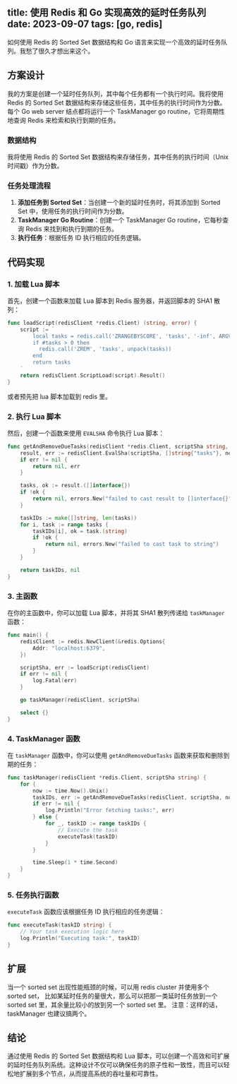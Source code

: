 title: 使用 Redis 和 Go 实现高效的延时任务队列
date: 2023-09-07
tags: [go, redis]
---

如何使用 Redis 的 Sorted Set 数据结构和 Go 语言来实现一个高效的延时任务队列。我愁了很久才想出来这个。

<!--more-->
## 方案设计

我的方案是创建一个延时任务队列，其中每个任务都有一个执行时间。我将使用 Redis 的 Sorted Set 数据结构来存储这些任务，其中任务的执行时间作为分数。每个 Go web server 结点都将运行一个 TaskManager go routine，它将周期性地查询 Redis 来检索和执行到期的任务。

### 数据结构

我将使用 Redis 的 Sorted Set 数据结构来存储任务，其中任务的执行时间（Unix 时间戳）作为分数。

### 任务处理流程

1. **添加任务到 Sorted Set**：当创建一个新的延时任务时，将其添加到 Sorted Set 中，使用任务的执行时间作为分数。
2. **TaskManager Go Routine**：创建一个 TaskManager Go routine，它每秒查询 Redis 来找到和执行到期的任务。
3. **执行任务**：根据任务 ID 执行相应的任务逻辑。

## 代码实现

### 1. 加载 Lua 脚本

首先，创建一个函数来加载 Lua 脚本到 Redis 服务器，并返回脚本的 SHA1 散列：

```go
func loadScript(redisClient *redis.Client) (string, error) {
	script := `
		local tasks = redis.call('ZRANGEBYSCORE', 'tasks', '-inf', ARGV[1], 'LIMIT', 0, 100)
		if #tasks > 0 then
		  redis.call('ZREM', 'tasks', unpack(tasks))
		end
		return tasks
	`
	return redisClient.ScriptLoad(script).Result()
}
```

或者预先把 lua 脚本加载到 redis 里。

### 2. 执行 Lua 脚本

然后，创建一个函数来使用 `EVALSHA` 命令执行 Lua 脚本：

```go
func getAndRemoveDueTasks(redisClient *redis.Client, scriptSha string, now int64) ([]string, error) {
	result, err := redisClient.EvalSha(scriptSha, []string{"tasks"}, now).Result()
	if err != nil {
		return nil, err
	}

	tasks, ok := result.([]interface{})
	if !ok {
		return nil, errors.New("failed to cast result to []interface{}")
	}

	taskIDs := make([]string, len(tasks))
	for i, task := range tasks {
		taskIDs[i], ok = task.(string)
		if !ok {
			return nil, errors.New("failed to cast task to string")
		}
	}

	return taskIDs, nil
}
```

### 3. 主函数

在你的主函数中，你可以加载 Lua 脚本，并将其 SHA1 散列传递给 `taskManager` 函数：

```go
func main() {
	redisClient := redis.NewClient(&redis.Options{
		Addr: "localhost:6379",
	})

	scriptSha, err := loadScript(redisClient)
	if err != nil {
		log.Fatal(err)
	}

	go taskManager(redisClient, scriptSha)

	select {}
}
```

### 4. TaskManager 函数

在 `taskManager` 函数中，你可以使用 `getAndRemoveDueTasks` 函数来获取和删除到期的任务：

```go
func taskManager(redisClient *redis.Client, scriptSha string) {
	for {
		now := time.Now().Unix()
		taskIDs, err := getAndRemoveDueTasks(redisClient, scriptSha, now)
		if err != nil {
			log.Println("Error fetching tasks:", err)
		} else {
			for _, taskID := range taskIDs {
				// Execute the task
				executeTask(taskID)
			}
		}

		time.Sleep(1 * time.Second)
	}
}
```

### 5. 任务执行函数

`executeTask` 函数应该根据任务 ID 执行相应的任务逻辑：

```go
func executeTask(taskID string) {
	// Your task execution logic here
	log.Println("Executing task:", taskID)
}
```


## 扩展

当一个 sorted set 出现性能瓶颈的时候，可以用 redis cluster 并使用多个 sorted set，
比如某延时任务的量很大，那么可以把那一类延时任务放到一个 sorted set 里，其余量比较小的放到另一个 sorted set 里。
注意：这样的话，taskManager 也建议搞两个。

## 结论

通过使用 Redis 的 Sorted Set 数据结构和 Lua 脚本，可以创建一个高效和可扩展的延时任务队列系统。这种设计不仅可以确保任务的原子性和一致性，而且可以轻松地扩展到多个节点，从而提高系统的吞吐量和可靠性。
